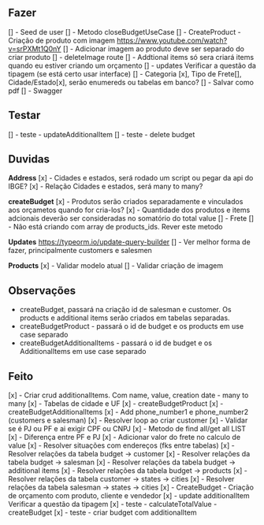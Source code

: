 ## Fazer

[] - Seed de user
[] - Metodo closeBudgetUseCase
[] - CreateProduct - Criação de produto com imagem https://www.youtube.com/watch?v=srPXMt1Q0nY
[] - Adicionar imagem ao produto deve ser separado do criar produto
[] - deleteImage route
[] - Addtional items só sera criará items quando eu estiver criando um orçamento
[] - updates Verificar a questão da tipagem (se está certo usar interface)
[] - Categoria [x], Tipo de Frete[], Cidade/Estado[x], serão enumereds ou tabelas em banco?
[] - Salvar como pdf
[] - Swagger

## Testar

[] - teste - updateAdditionalItem
[] - teste - delete budget

## Duvidas

**Address**
[x] - Cidades e estados, será rodado um script ou pegar da api do IBGE?
[x] - Relação Cidades e estados, será many to many?

**createBudget**
[x] - Produtos serão criados separadamente e vinculados aos orçametos quando for cria-los?
[x] - Quantidade dos produtos e items adcionais deverão ser consideradas no somatório do total value
[] - Frete
[] - Não está criando com array de products_ids. Rever este metodo

**Updates**
https://typeorm.io/update-query-builder
[] - Ver melhor forma de fazer, principalmente customers e salesmen

**Products**
[x] - Validar modelo atual
[] - Validar criação de imagem

## Observações

- createBudget, passará na criação id de salesman e customer. Os products e additional items serão criados em tabelas separadas.
- createBudgetProduct - passará o id de budget e os products em use case separado
- createBudgetAdditionalItems - passará o id de budget e os AdditionalItems em use case separado

## Feito

[x] - Criar crud additionalItems. Com name, value, creation date - many to many
[x] - Tabelas de cidade e UF
[x] - createBudgetProduct
[x] - createBudgetAdditionalItems
[x] - Add phone_number1 e phone_number2 (customers e salesman)
[x] - Resolver loop ao criar customer
[x] - Validar se é PJ ou PF e ai exigir CPF ou CNPJ
[x] - Metodo de find all/get all LIST
[x] - Diferença entre PF e PJ
[x] - Adicionar valor do frete no calculo de value
[x] - Resolver situações com endereços (fks entre tabelas)
[x] - Resolver relações da tabela budget -> customer
[x] - Resolver relações da tabela budget -> salesman
[x] - Resolver relações da tabela budget -> additional items
[x] - Resolver relações da tabela budget -> products
[x] - Resolver relações da tabela customer -> states -> cities
[x] - Resolver relações da tabela salesman -> states -> cities
[x] - CreateBudget - Criação de orçamento com produto, cliente e vendedor
[x] - update additionalItem Verificar a questão da tipagem
[x] - teste - calculateTotalValue - createBudget
[x] - teste - criar budget com additionalItem
